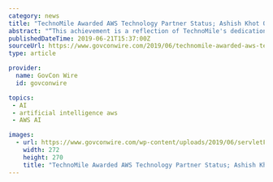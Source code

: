 ```yaml
---
category: news
title: "TechnoMile Awarded AWS Technology Partner Status; Ashish Khot Quoted"
abstract: "“This achievement is a reflection of TechnoMile's dedication to our clients and our belief in utilizing the best in-class platforms and services, that which AWS provides ... Officers Club hosted the 2019 Artificial Intelligence Forum on June 13th ..."
publishedDateTime: 2019-06-21T15:37:00Z
sourceUrl: https://www.govconwire.com/2019/06/technomile-awarded-aws-technology-partner-status-ashish-khot-quoted/
type: article

provider:
  name: GovCon Wire
  id: govconwire

topics:
 - AI
 - artificial intelligence aws
 - AWS AI

images:
  - url: https://www.govconwire.com/wp-content/uploads/2019/06/servletFileDownload-34.jpeg
    width: 272
    height: 270
    title: "TechnoMile Awarded AWS Technology Partner Status; Ashish Khot Quoted"
---
```

